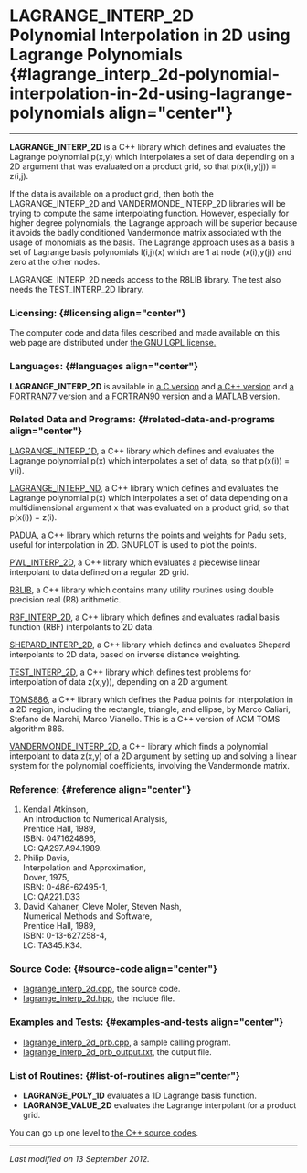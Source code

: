 LAGRANGE\_INTERP\_2D\
Polynomial Interpolation in 2D using Lagrange Polynomials {#lagrange_interp_2d-polynomial-interpolation-in-2d-using-lagrange-polynomials align="center"}
=========================================================

------------------------------------------------------------------------

**LAGRANGE\_INTERP\_2D** is a C++ library which defines and evaluates
the Lagrange polynomial p(x,y) which interpolates a set of data
depending on a 2D argument that was evaluated on a product grid, so that
p(x(i),y(j)) = z(i,j).

If the data is available on a product grid, then both the
LAGRANGE\_INTERP\_2D and VANDERMONDE\_INTERP\_2D libraries will be
trying to compute the same interpolating function. However, especially
for higher degree polynomials, the Lagrange approach will be superior
because it avoids the badly conditioned Vandermonde matrix associated
with the usage of monomials as the basis. The Lagrange approach uses as
a basis a set of Lagrange basis polynomials l(i,j)(x) which are 1 at
node (x(i),y(j)) and zero at the other nodes.

LAGRANGE\_INTERP\_2D needs access to the R8LIB library. The test also
needs the TEST\_INTERP\_2D library.

### Licensing: {#licensing align="center"}

The computer code and data files described and made available on this
web page are distributed under [the GNU LGPL
license.](../../txt/gnu_lgpl.txt)

### Languages: {#languages align="center"}

**LAGRANGE\_INTERP\_2D** is available in [a C
version](../../c_src/lagrange_interp_2d/lagrange_interp_2d.html) and [a
C++ version](../../cpp_src/lagrange_interp_2d/lagrange_interp_2d.html)
and [a FORTRAN77
version](../../f77_src/lagrange_interp_2d/lagrange_interp_2d.html) and
[a FORTRAN90
version](../../f_src/lagrange_interp_2d/lagrange_interp_2d.html) and [a
MATLAB version](../../m_src/lagrange_interp_2d/lagrange_interp_2d.html).

### Related Data and Programs: {#related-data-and-programs align="center"}

[LAGRANGE\_INTERP\_1D](../../cpp_src/lagrange_interp_1d/lagrange_interp_1d.html),
a C++ library which defines and evaluates the Lagrange polynomial p(x)
which interpolates a set of data, so that p(x(i)) = y(i).

[LAGRANGE\_INTERP\_ND](../../cpp_src/lagrange_interp_nd/lagrange_interp_nd.html),
a C++ library which defines and evaluates the Lagrange polynomial p(x)
which interpolates a set of data depending on a multidimensional
argument x that was evaluated on a product grid, so that p(x(i)) = z(i).

[PADUA](../../cpp_src/padua/padua.html), a C++ library which returns the
points and weights for Padu sets, useful for interpolation in 2D.
GNUPLOT is used to plot the points.

[PWL\_INTERP\_2D](../../cpp_src/pwl_interp_2d/pwl_interp_2d.html), a C++
library which evaluates a piecewise linear interpolant to data defined
on a regular 2D grid.

[R8LIB](../../cpp_src/r8lib/r8lib.html), a C++ library which contains
many utility routines using double precision real (R8) arithmetic.

[RBF\_INTERP\_2D](../../cpp_src/rbf_interp_2d/rbf_interp_2d.html), a C++
library which defines and evaluates radial basis function (RBF)
interpolants to 2D data.

[SHEPARD\_INTERP\_2D](../../cpp_src/shepard_interp_2d/shepard_interp_2d.html),
a C++ library which defines and evaluates Shepard interpolants to 2D
data, based on inverse distance weighting.

[TEST\_INTERP\_2D](../../cpp_src/test_interp_2d/test_interp_2d.html), a
C++ library which defines test problems for interpolation of data
z(x,y)), depending on a 2D argument.

[TOMS886](../../cpp_src/toms886/toms886.html), a C++ library which
defines the Padua points for interpolation in a 2D region, including the
rectangle, triangle, and ellipse, by Marco Caliari, Stefano de Marchi,
Marco Vianello. This is a C++ version of ACM TOMS algorithm 886.

[VANDERMONDE\_INTERP\_2D](../../cpp_src/vandermonde_interp_2d/vandermonde_interp_2d.html),
a C++ library which finds a polynomial interpolant to data z(x,y) of a
2D argument by setting up and solving a linear system for the polynomial
coefficients, involving the Vandermonde matrix.

### Reference: {#reference align="center"}

1.  Kendall Atkinson,\
    An Introduction to Numerical Analysis,\
    Prentice Hall, 1989,\
    ISBN: 0471624896,\
    LC: QA297.A94.1989.
2.  Philip Davis,\
    Interpolation and Approximation,\
    Dover, 1975,\
    ISBN: 0-486-62495-1,\
    LC: QA221.D33
3.  David Kahaner, Cleve Moler, Steven Nash,\
    Numerical Methods and Software,\
    Prentice Hall, 1989,\
    ISBN: 0-13-627258-4,\
    LC: TA345.K34.

### Source Code: {#source-code align="center"}

-   [lagrange\_interp\_2d.cpp](lagrange_interp_2d.cpp), the source code.
-   [lagrange\_interp\_2d.hpp](lagrange_interp_2d.hpp), the include
    file.

### Examples and Tests: {#examples-and-tests align="center"}

-   [lagrange\_interp\_2d\_prb.cpp](lagrange_interp_2d_prb.cpp), a
    sample calling program.
-   [lagrange\_interp\_2d\_prb\_output.txt](lagrange_interp_2d_prb_output.txt),
    the output file.

### List of Routines: {#list-of-routines align="center"}

-   **LAGRANGE\_POLY\_1D** evaluates a 1D Lagrange basis function.
-   **LAGRANGE\_VALUE\_2D** evaluates the Lagrange interpolant for a
    product grid.

You can go up one level to [the C++ source codes](../cpp_src.html).

------------------------------------------------------------------------

*Last modified on 13 September 2012.*
